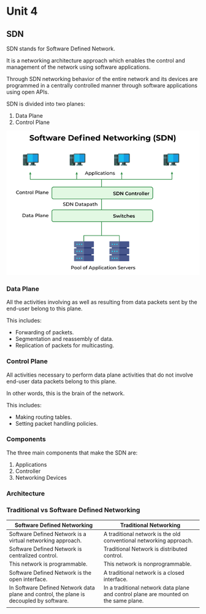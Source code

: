 # Unit 4

## SDN

SDN stands for Software Defined Network.

It is a networking architecture approach which enables the control and management of the network using software applications.

Through SDN networking behavior of the entire network and its devices are programmed in a centrally controlled manner through software applications using open APIs.

SDN is divided into two planes:

1. Data Plane
1. Control Plane

![](sdn.png)

### Data Plane

All the activities involving as well as resulting from data packets sent by the end-user belong to this plane.

This includes:

- Forwarding of packets.
- Segmentation and reassembly of data.
- Replication of packets for multicasting.

### Control Plane

All activities necessary to perform data plane activities that do not involve end-user data packets belong to this plane.

In other words, this is the brain of the network.

This includes:

- Making routing tables.
- Setting packet handling policies.

### Components

The three main components that make the SDN are:

1. Applications
2. Controller
3. Networking Devices

### Architecture

### Traditional vs Software Defined Networking

| **Software Defined Networking** | **Traditional Networking** |
| ---- | ---- |
| Software Defined Network is a virtual networking approach. | A traditional network is the old conventional networking approach. |
| Software Defined Network is centralized control. | Traditional Network is distributed control. |
| This network is programmable. | This network is nonprogrammable. |
| Software Defined Network is the open interface. | A traditional network is a closed interface. |
| In Software Defined Network data plane and control, the plane is decoupled by software. | In a traditional network data plane and control plane are mounted on the same plane. |
|  |  |
